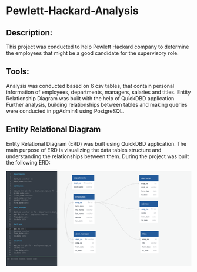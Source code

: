 # Pewlett-Hackard-Analysis
## Description:
This project was conducted to help Pewlett Hackard company to determine the employees that might be a good candidate for the supervisory role.

##  Tools:
Analysis was conducted based on 6 csv tables, that contain personal information of employees, departments, managers, salaries and titles.
Entity Relationship Diagram was built with the help of QuickDBD application
Further analysis, building relationships between tables and making queries were conducted in pgAdmin4 using PostgreSQL.

## Entity Relational Diagram

Entity Relational Diagram (ERD) was built using QuickDBD application. The main purpose of ERD is visualizing the data tables structure and understanding the relationships between them. 
During the project was built the following ERD:

![](EmployeesDB.png)

